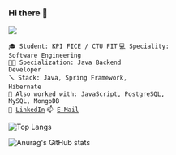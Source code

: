 ### Hi there 👋

![](https://komarev.com/ghpvc/?username=your-github-maxim-gaiduchek&color=orange)

<code>🎓 Student: KPI FICE / CTU FIT</code>
<code>💻 Speciality: Software Engineering</code><br>
<code>🧑‍💻 Specialization: Java Backend Developer</code><br>
<code>🪛 Stack: Java, Spring Framework, Hibernate</code><br>
<code>🔩 Also worked with: JavaScript, PostgreSQL, MySQL, MongoDB</code><br>
<code>💬 [LinkedIn](https://www.linkedin.com/in/maxim-gaiduchek-213467216)</code>
<code>📫 [E-Mail](mailto:maxim.gayduchek@gmail.com)</code>

![Top Langs](https://github-readme-stats.vercel.app/api/top-langs/?username=maxim-gaiduchek&theme=chartreuse-dark&layout=compact)

![Anurag's GitHub stats](https://github-readme-stats.vercel.app/api?username=maxim-gaiduchek&theme=chartreuse-dark)

